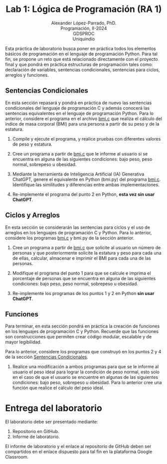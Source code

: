 <h1 align="center">
Lab 1: Lógica de Programación (RA 1) <br />
 </h1>
 <p align="center">
Alexander López-Parrado, PhD. <br />
Programación, II-2024 <br />
GDSPROC <br />
Uniquindío <br />
</p>

Esta práctica de laboratorio busca poner en práctica todos los elementos básicos de programación en el lenguaje de programación Python. Para tal fin, se propone un reto que está relacionado directamente con el proyecto final y que pondrá en práctica estructuras de programación tales como: declaración de variables, sentencias condicionales, sentencias para ciclos, arreglos y funciones.

## Sentencias Condicionales

En esta sección repasará y pondrá en práctica de nuevo las sentencias condicionales del lenguaje de programación C y además conocerá las sentencias equivalentes en el lenguaje de programación Python. Para lo anterior, considere el programa en el archivo [bmi.c](bmi.c) que realiza el cálculo del índice de masa corporal (BMI) para una persona a partir de su peso y de la estatura. 

1. Compile y ejecute el programa, y realice pruebas con diferentes valores de peso y estatura.

2. Cree un programa a partir de [bmi.c](bmi.c) que le informe al usuario si se encuentra en alguna de las siguientes condiciones: bajo peso, peso normal, sobrepeso u obesidad.

3. Mediante la herramienta de Inteligencia Artificial (IA) Generativa ChatGPT, genere el equivalente en Python (bmi.py) del programa [bmi.c](bmi.c). Identifique las similitudes y diferencias entre ambas implementaciones.

4. Re-implemente el programa del punto 2 en Python, **esta vez sin usar ChatGPT**.

## Ciclos y Arreglos

En esta sección se considerarán las sentencias para ciclos y el uso de arreglos en los lenguajes de programación C y Python. Para lo anterior, considere los programas [bmi.c](bmi.c) y bmi.py de la sección anterior.

1. Cree un programa a partir de [bmi.c](bmi.c) que solicite al usuario un número de personas y que posteriormente solicite la estatura y peso para cada una de ellas, calcular, almacenar e imprimir el BMI para cada una de las personas.

2. Modifique el programa del punto 1 para que se calcule e imprima el porcentaje de personas que se encuentra en alguna de las siguientes condiciones: bajo peso, peso normal, sobrepeso u obesidad.

3. Re-implemente los programas de los puntos 1 y 2 en Python **sin usar ChatGPT**.


## Funciones

Para terminar, en esta sección pondrá en práctica la creación de funciones en los lenguajes de programación C y Python. Recuerde que las funciones son construcciones que permiten crear código modular, escalable y de mayor legibilidad.

Para lo anterior, considere los programas que construyó en los puntos 2 y 4 de la sección [Sentencias Condicionales](#sentencias-condicionales).

1. Realice una modificación a ambos programas para que se le informe al usuario el peso ideal para lograr la condición de peso normal, esto solo en el caso de que el usuario se encuentre en algunas de las siguientes condiciones: bajo peso, sobrepeso u obesidad. Para lo anterior cree una función que realice el cálculo del peso ideal.

# Entrega del laboratorio

El laboratorio debe ser presentado mediante:

1. Repositorio en GitHub.
2. Informe de laboratorio.

El informe de laboratorio y el enlace al repositorio de GitHub deben ser compartidos en el enlace dispuesto para tal fin en la plataforma Google Classroom.
